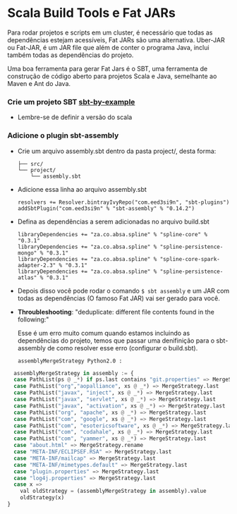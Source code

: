 # Scala Build Tools e Fat JARs

Para rodar projetos e scripts em um cluster, é necessário que todas as dependências estejam acessíveis, Fat JARs são uma alternativa. Uber-JAR ou Fat-JAR, é um JAR file que além de conter o programa Java, inclui também todas as dependências do projeto.

Uma boa ferramenta para gerar Fat Jars é o SBT, uma ferramenta de construção de código aberto para projetos Scala e Java, semelhante ao Maven e Ant do Java.


### Crie um projeto SBT [sbt-by-example](https://www.scala-sbt.org/1.x/docs/sbt-by-example.html)

* Lembre-se de definir a versão do scala 

### Adicione o plugin sbt-assembly

* Crie um arquivo assembly.sbt dentro da pasta project/, desta forma:



	```
	├── src/
	└── project/
	    └── assembly.sbt
  	```
        
* Adicione essa linha ao arquivo assembly.sbt
	```
	resolvers += Resolver.bintrayIvyRepo("com.eed3si9n", "sbt-plugins")
	addSbtPlugin("com.eed3si9n" % "sbt-assembly" % "0.14.2")
	```
	
* Defina as dependências a serem adicionadas no arquivo build.sbt
	```
	libraryDependencies += "za.co.absa.spline" % "spline-core" % "0.3.1"
	libraryDependencies += "za.co.absa.spline" % "spline-persistence-mongo" % "0.3.1"
	libraryDependencies += "za.co.absa.spline" % "spline-core-spark-adapter-2.3" % "0.3.1"
	libraryDependencies += "za.co.absa.spline" % "spline-persistence-atlas" % "0.3.1"
	```
    
* Depois disso você pode rodar o comando  `$ sbt assembly` e um JAR com todas as dependências (O famoso Fat JAR) vai ser gerado para você.
    
* <strong>Throubleshooting</strong>: "deduplicate: different file contents found in the following:"

	Esse é um erro muito comum quando estamos incluindo as dependências do projeto, temos que passar uma denifinição para o sbt-assembly de como resolver esse erro (configurar o build.sbt).
    
    `assemblyMergeStrategy Python2.0 :`
    
```python
  assemblyMergeStrategy in assembly := {
  case PathList(ps @ _*) if ps.last contains "git.properties" => MergeStrategy.first
  case PathList("org","aopalliance", xs @ _*) => MergeStrategy.last
  case PathList("javax", "inject", xs @ _*) => MergeStrategy.last
  case PathList("javax", "servlet", xs @ _*) => MergeStrategy.last
  case PathList("javax", "activation", xs @ _*) => MergeStrategy.last
  case PathList("org", "apache", xs @ _*) => MergeStrategy.last
  case PathList("com", "google", xs @ _*) => MergeStrategy.last
  case PathList("com", "esotericsoftware", xs @ _*) => MergeStrategy.last
  case PathList("com", "codahale", xs @ _*) => MergeStrategy.last
  case PathList("com", "yammer", xs @ _*) => MergeStrategy.last
  case "about.html" => MergeStrategy.rename
  case "META-INF/ECLIPSEF.RSA" => MergeStrategy.last
  case "META-INF/mailcap" => MergeStrategy.last
  case "META-INF/mimetypes.default" => MergeStrategy.last
  case "plugin.properties" => MergeStrategy.last
  case "log4j.properties" => MergeStrategy.last
  case x =>
    val oldStrategy = (assemblyMergeStrategy in assembly).value
    oldStrategy(x)
}
```
